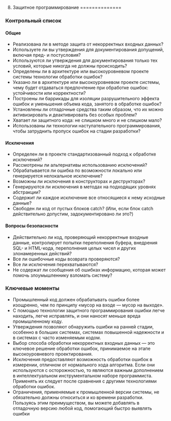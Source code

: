 8. Защитное программирование
==============

### Контрольный список

#### Общие 

+ Реализована ли в методе защита от некорректных входных данных? 
+ Используете ли вы утверждения для документирования допущений, включая пред- и постусловия? 
+ Используются ли утверждения для документирования только тех условий, которые никогда не должны происходить? 
+ Определены ли в архитектуре или высокоуровневом проекте системы технологии обработки ошибок? 
+ Указано ли в архитектуре или высокоуровневом проекте системы, чему будет отдаваться предпочтение при обработке ошибок: устойчивости или корректности? 
+ Построены ли баррикады для изоляции разрушительного эффекта ошибок и уменьшения объема кода, занятого в обработке ошибок? 
+ Установлены ли отладочные средства таким образом, что их можно активизировать и деактивировать без особых проблем? 
+ Хватает ли защитного кода: не слишком много и не слишком мало? 
+ Использованы ли технологии наступательного программирования, чтобы затруднить пропуск ошибок на стадии разработки? 

#### Исключения 

+ Определен ли в проекте стандартизованный подход к обработке исключений? 
+ Рассмотрены ли альтернативы использованию исключений? 
+ Обрабатывается ли ошибка по возможности локально или генерируется нелокальное исключение? 
+ Возможны ли исключения в конструкторах и деструкторах? 
+ Генерируются ли исключения в методах на подходящих уровнях абстракции? 
+ Содержит ли каждое исключение все относящиеся к нему исходные данные? 
+ Свободен ли код от пустых блоков catch? (Или, если блок catch действительно допустим, задокументировано ли это?) 

#### Вопросы  безопасности

+ Действительно  ли  код,  проверяющий  некорректные  входные  данные,  контролирует  попытки  переполнения  буфера,  внедрения  SQL-  и  HTML-кода,  переполнения  целых  чисел  и  других  злонамеренных  действий?
+ Все  ли  ошибочные  коды  возврата  проверяются?
+ Все  ли  исключения  перехватываются?
+ Не содержат ли сообщения об ошибках информацию, которая может помочь злоумышленнику  взломать  систему?

### Ключевые моменты

+ Промышленный  код  должен  обрабатывать  ошибки  более  изощренно,  чем  по принципу  «мусор  на  входе  —  мусор  на  выходе».
+ С помощью технологии защитного программирования ошибки легче находить, легче  исправлять,  и  они  наносят  меньше  вреда  промышленному  коду.
+ Утверждения  позволяют  обнаружить  ошибки  на  ранней  стадии,  особенно  в больших  системах,  системах  повышенной  надежности  и  в  системах  с  часто изменяемым  кодом.
+ Выбор  способа  обработки  некорректных  входных  данных  —  это  ключевое решение  обработки  ошибок,  принимаемое  на  этапе  высокоуровневого  проектирования.
+ Исключения  предоставляют  возможность  обработки  ошибок  в  измерении, отличном от нормального хода алгоритма. Если они используются с осторожностью, то являются важным дополнением в интеллектуальном инструментальном  наборе  программиста.  Применять  их  следует  после  сравнения  с  другими технологиями  обработки  ошибок.
+ Ограничения,  применяемые  к  промышленной  версии  системы,  не  обязательно  должны  относиться  и  ко  времени  разработки.  Пользуясь  этим  преимуществом,  вы  можете  добавлять  в  отладочную  версию  любой  код,  помогающий быстро  выявлять  ошибки